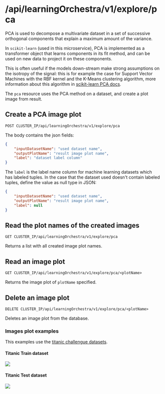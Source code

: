 # /api/learningOrchestra/v1/explore/pca

PCA is used to decompose a multivariate dataset in a set of successive orthogonal components that explain a maximum amount of the variance. 

In `scikit-learn` (used in this microservice), PCA is implemented as a transformer object that learns components in its fit method, and can be used on new data to project it on these components.

This is often useful if the models down-stream make strong assumptions on the isotropy of the signal: this is for example the case for Support Vector Machines with the RBF kernel and the K-Means clustering algorithm, more information about this algorithm in [scikit-learn PCA docs](https://scikit-learn.org/stable/modules/decomposition.html#pca).

The `pca` resource uses the PCA method on a dataset, and create a plot image from result.

## Create a PCA image plot

`POST CLUSTER_IP/api/learningOrchestra/v1/explore/pca`

The body contains the json fields:

```json
{
    "inputDatasetName": "used dataset name",
    "outputPlotName": "result image plot name",
    "label": "dataset label column"
}
```

The `label` is the label name column for machine learning datasets which has labeled tuples. In the case that the dataset used doesn't contain labeled tuples, define the value as null type in JSON:

```json
{
    "inputDatasetName": "used dataset name",
    "outputPlotName": "result image plot name",
    "label": null
}
```

## Read the plot names of the created images

`GET CLUSTER_IP/api/learningOrchestra/v1/explore/pca`

Returns a list with all created image plot names.
 
## Read an image plot

`GET CLUSTER_IP/api/learningOrchestra/v1/explore/pca/<plotName>`

Returns the image plot of `plotName` specified.

## Delete an image plot

`DELETE CLUSTER_IP/api/learningOrchestra/v1/explore/pca/<plotName>`

Deletes an image plot from the database.

### Images plot examples

This examples use the [titanic challengue datasets](https://www.kaggle.com/c/titanic/overview).

#### Titanic Train dataset

![](./pca_titanic_train.png)

#### Titanic Test dataset

![](./pca_titanic_test.png)
